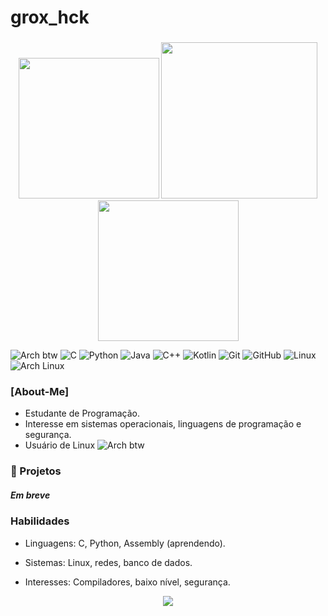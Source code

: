 # grox_hck

### 
<p align="center">
  <img src="https://i.pinimg.com/736x/eb/07/0a/eb070ae0f64106e2da420f601630a853.jpg" width="225px" style="">
  <img src="https://tenor.com/view/miku-hatsune-miku-satsuki-32ki-mesmerizer-gif-10997332751054754524.gif" width="250px">
  <img src="https://i.pinimg.com/736x/9d/86/f5/9d86f5ab75f4de80aeafeae7adbc1ce5.jpg" width="225px" style="">
</p>

![Arch btw](https://img.shields.io/badge/Arch-btw-blue?logo=arch-linux)
![C](https://img.shields.io/badge/C-00599C?style=for-the-badge&logo=c)
![Python](https://img.shields.io/badge/Python-3776AB?style=for-the-badge&logo=python&logoColor=white)
![Java](https://img.shields.io/badge/Java-007396?style=for-the-badge&logo=java&logoColor=white)
![C++](https://img.shields.io/badge/C++-00599C?style=for-the-badge&logo=c%2B%2B&logoColor=white)
![Kotlin](https://img.shields.io/badge/Kotlin-0095D5?style=for-the-badge&logo=kotlin&logoColor=white)
![Git](https://img.shields.io/badge/Git-F05032?style=for-the-badge&logo=git&logoColor=white)
![GitHub](https://img.shields.io/badge/GitHub-181717?style=for-the-badge&logo=github&logoColor=white)
![Linux](https://img.shields.io/badge/Linux-FCC624?style=for-the-badge&logo=linux&logoColor=black)
![Arch Linux](https://img.shields.io/badge/Arch_Linux-1793D1?style=for-the-badge&logo=archlinux&logoColor=white)


### [About-Me]

* Estudante de Programação.
* Interesse em sistemas operacionais, linguagens de programação e segurança.
* Usuário de Linux ![Arch btw](https://img.shields.io/badge/Arch-btw-blue?logo=arch-linux)

### 📂 Projetos

##### Em breve

### Habilidades

* Linguagens: C, Python, Assembly (aprendendo).

* Sistemas: Linux, redes, banco de dados.

* Interesses: Compiladores, baixo nível, segurança.

<p align="center">
  <img src="https://tenor.com/view/miku-miku-beam-miku-gif-17809025294038646978.gif" widht:100%; />
</p>
